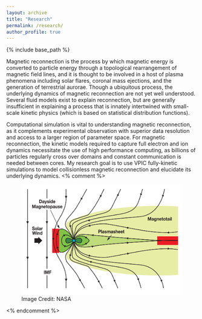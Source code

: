 ```yaml
---
layout: archive
title: "Research"
permalink: /research/
author_profile: true
---
```


{% include base_path %}

Magnetic reconnection is the process by which magnetic energy is converted to particle energy through a topological rearrangement of magnetic field lines, and it is thought to be involved in a host of plasma phenomena including solar flares, coronal mass ejections, and the generation of terrestrial aurorae. Though a ubiquitous process, the underlying dynamics of magnetic reconnection are not yet well understood. Several fluid models exist to explain reconnection, but are generally insufficient in explaining a process that is innately intertwined with small-scale kinetic physics (which is based on statistical distribution functions).

Computational simulation is vital to understanding magnetic reconnection, as it complements experimental observation with superior data resolution and access to a larger region of parameter space. For magnetic reconnection, the kinetic models required to capture full electron and ion dynamics necessitate the use of high performance computing, as billions of particles regularly cross over domains and constant communication is needed between cores. My research goal is to use VPIC fully-kinetic simulations to model collisionless magnetic reconnection and elucidate its underlying dynamics.
<% comment %>
<figure>
    <img src="/images/magnetosphere-diagram.png"
         alt="Magnetosphere">
    <figcaption>Image Credit: NASA</figcaption>
</figure>
<% endcomment %>